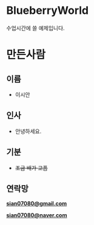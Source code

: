# BlueberryWorld
수업시간에 쓸 예제입니다. 

# 만든사람
## 이름
* 이시안
## 인사
* 안녕하세요.
## 기분
*  ~~조금 배가 고픔~~
## 연락망 
**sian07080@gmail.com**

**sian07080@naver.com**

